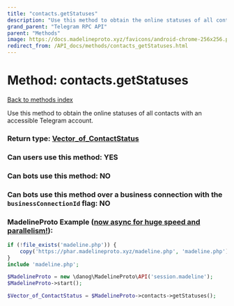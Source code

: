```yaml
---
title: "contacts.getStatuses"
description: "Use this method to obtain the online statuses of all contacts with an accessible Telegram account."
grand_parent: "Telegram RPC API"
parent: "Methods"
image: https://docs.madelineproto.xyz/favicons/android-chrome-256x256.png
redirect_from: /API_docs/methods/contacts_getStatuses.html
---
```

# Method: contacts.getStatuses
[Back to methods index](index.html)



Use this method to obtain the online statuses of all contacts with an accessible Telegram account.



### Return type: [Vector\_of\_ContactStatus](/API_docs/types/ContactStatus.html)

### Can users use this method: **YES**


### Can bots use this method: **NO**


### Can bots use this method over a business connection with the `businessConnectionId` flag: **NO**


### MadelineProto Example ([now async for huge speed and parallelism!](https://docs.madelineproto.xyz/docs/ASYNC.html)):


```php
if (!file_exists('madeline.php')) {
    copy('https://phar.madelineproto.xyz/madeline.php', 'madeline.php');
}
include 'madeline.php';

$MadelineProto = new \danog\MadelineProto\API('session.madeline');
$MadelineProto->start();

$Vector_of_ContactStatus = $MadelineProto->contacts->getStatuses();
```

